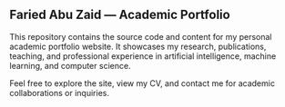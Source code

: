 
## Faried Abu Zaid — Academic Portfolio

This repository contains the source code and content for my personal academic portfolio website. It showcases my research, publications, teaching, and professional experience in artificial intelligence, machine learning, and computer science.

Feel free to explore the site, view my CV, and contact me for academic collaborations or inquiries.
